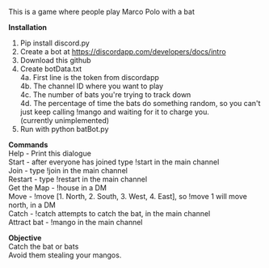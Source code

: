 This is a game where people play Marco Polo with a bat

**Installation** 
1. Pip install discord.py
2. Create a bot at https://discordapp.com/developers/docs/intro
3. Download this github
4. Create botData.txt  
  4a. First line is the token from discordapp  
  4b. The channel ID where you want to play  
  4c. The number of bats you're trying to track down  
  4d. The percentage of time the bats do something random, so you can't just keep calling !mango and waiting for it to charge you.  
  (currently unimplemented)  
5. Run with python batBot.py

**Commands**  
Help - Print this dialogue  
Start - after everyone has joined type !start in the main channel  
Join - type !join in the main channel  
Restart - type !restart in the main channel  
Get the Map - !house in a DM  
Move - !move [1. North, 2. South, 3. West, 4. East], so !move 1 will move north, in a DM  
Catch - !catch attempts to catch the bat, in the main channel  
Attract bat - !mango in the main channel  

**Objective**  
Catch the bat or bats  
Avoid them stealing your mangos.    

